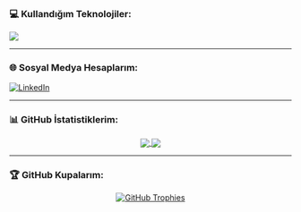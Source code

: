 ### 💻 Kullandığım Teknolojiler:
<p align="left">
  <a href="https://skillicons.dev">
    <img src="https://skillicons.dev/icons?i=cs,dotnet,js,css,html,bootstrap,jquery,docker,swagger,postman,soapui" />
  </a>
</p>

---

### 🌐 Sosyal Medya Hesaplarım:
<p align="left">
  <a href="https://www.linkedin.com/in/mustafa-mert-kaya-5603521a5/" target="_blank">
    <img src="https://img.shields.io/badge/LinkedIn-0077B5?style=for-the-badge&logo=linkedin&logoColor=white" alt="LinkedIn"/>
  </a>
</p>

---

### 📊 GitHub İstatistiklerim:
<p align="center">
  <a href="https://github.com/anuraghazra/github-readme-stats">
    <img align="center" src="https://github-readme-stats.vercel.app/api?username=DevMerd&show_icons=true&theme=radical&rank_icon=github" />
  </a>
  <a href="https://github.com/anuraghazra/github-readme-stats">
    <img align="center" src="https://github-readme-stats.vercel.app/api/top-langs/?username=DevMerd&layout=compact&theme=radical" />
  </a>
</p>

---

### 🏆 GitHub Kupalarım:
<p align="center">
  <a href="https://github.com/ryo-ma/github-profile-trophy">
    <img src="https://github-profile-trophy.vercel.app/?username=DevMerd&theme=darkhub&column=7" alt="GitHub Trophies"/>
  </a>
</p>
